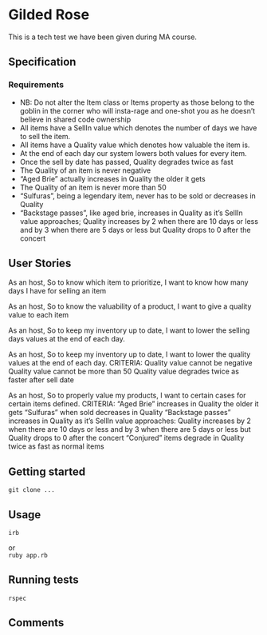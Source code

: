 # Gilded Rose

This is a tech test we have been given during MA course.


## Specification

### Requirements

* NB: Do not alter the Item class or Items property as those belong to the goblin in the corner who will insta-rage and one-shot you as he doesn’t believe in shared code ownership
* All items have a SellIn value which denotes the number of days we have to sell the item.
* All items have a Quality value which denotes how valuable the item is.
* At the end of each day our system lowers both values for every item.
* Once the sell by date has passed, Quality degrades twice as fast
* The Quality of an item is never negative
* “Aged Brie” actually increases in Quality the older it gets
* The Quality of an item is never more than 50
* “Sulfuras”, being a legendary item, never has to be sold or decreases in Quality
* “Backstage passes”, like aged brie, increases in Quality as it’s SellIn value approaches; Quality increases by 2 when there are 10 days or less and by 3 when there are 5 days or less but Quality drops to 0 after the concert

## User Stories

As an host,
So to know which item to prioritize,
I want to know how many days I have for selling an item

As an host,
So to know the valuability of a product,
I want to give a quality value to each item

As an host,
So to keep my inventory up to date,
I want to lower the selling days values at the end of each day.

As an host,
So to keep my inventory up to date,
I want to lower the quality values at the end of each day.
CRITERIA:
Quality value cannot be negative
Quality value cannot be more than 50
Quality value degrades twice as faster after sell date

As an host,
So to properly value my products,
I want to certain cases for certain items defined.
CRITERIA:
“Aged Brie” increases in Quality the older it gets
“Sulfuras” when sold decreases in Quality
“Backstage passes” increases in Quality as it’s SellIn value approaches: Quality increases by 2 when there are 10 days or less and by 3 when there are 5 days or less but Quality drops to 0 after the concert
“Conjured” items degrade in Quality twice as fast as normal items

## Getting started

`git clone ...`  

## Usage
`irb`  

or  
`ruby app.rb`  

## Running tests

`rspec`

## Comments
